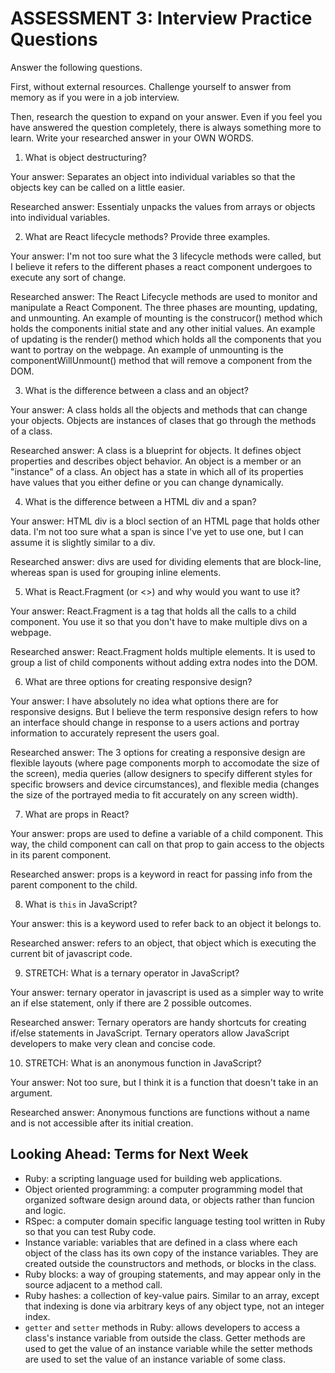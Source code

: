 # ASSESSMENT 3: Interview Practice Questions

Answer the following questions.

First, without external resources. Challenge yourself to answer from memory as if you were in a job interview.

Then, research the question to expand on your answer. Even if you feel you have answered the question completely, there is always something more to learn. Write your researched answer in your OWN WORDS.


1. What is object destructuring?

  Your answer: Separates an object into individual variables so that the objects key can be called on a little easier.

  Researched answer: Essentialy unpacks the values from arrays or objects into individual variables.



2. What are React lifecycle methods? Provide three examples.

  Your answer: I'm not too sure what the 3 lifecycle methods were called, but I believe it refers to the different phases a react component undergoes to execute any sort of change.

  Researched answer: The React Lifecycle methods are used to monitor and manipulate a React Component. The three phases are mounting, updating, and unmounting. An example of mounting is the construcor() method which holds the components initial state and any other initial values. An example of updating is the render() method which holds all the components that you want to portray on the webpage. An example of unmounting is the componentWillUnmount() method that will remove a component from the DOM.



3. What is the difference between a class and an object?

  Your answer: A class holds all the objects and methods that can change your objects. Objects are instances of clases that go through the methods of a class.

  Researched answer: A class is a blueprint for objects. It defines object properties and describes object behavior. An object is a member or an "instance" of a class. An object has a state in which all of its properties have values that you either define or you can change dynamically.



4. What is the difference between a HTML div and a span?

  Your answer: HTML div is a blocl section of an HTML page that holds other data. I'm not too sure what a span is since I've yet to use one, but I can assume it is slightly similar to a div.

  Researched answer: divs are used for dividing elements that are block-line, whereas span is used for grouping inline elements.



5. What is React.Fragment (or <>) and why would you want to use it?

  Your answer: React.Fragment is a tag that holds all the calls to a child component. You use it so that you don't have to make multiple divs on a webpage.

  Researched answer: React.Fragment holds multiple elements. It is used to group a list of child components without adding extra nodes into the DOM.



6. What are three options for creating responsive design?

  Your answer: I have absolutely no idea what options there are for responsive designs. But I believe the term responsive design refers to how an interface should change in response to a users actions and portray information to accurately represent the users goal.

  Researched answer: The 3 options for creating a responsive design are flexible layouts (where page components morph to accomodate the size of the screen), media queries (allow designers to specify different styles for specific browsers and device circumstances), and flexible media (changes the size of the portrayed media to fit accurately on any screen width). 



7. What are props in React?

  Your answer: props are used to define a variable of a child component. This way, the child component can call on that prop to gain access to the objects in its parent component.

  Researched answer: props is a keyword in react for passing info from the parent component to the child. 



8. What is `this` in JavaScript?

  Your answer: this is a keyword used to refer back to an object it belongs to.

  Researched answer: refers to an object, that object which is executing the current bit of javascript code.



9. STRETCH: What is a ternary operator in JavaScript?

  Your answer: ternary operator in javascript is used as a simpler way to write an if else statement, only if there are 2 possible outcomes.

  Researched answer: Ternary operators are handy shortcuts for creating if/else statements in JavaScript. Ternary operators allow JavaScript developers to make very clean and concise code.



10. STRETCH: What is an anonymous function in JavaScript?

  Your answer: Not too sure, but I think it is a function that doesn't take in an argument.

  Researched answer: Anonymous functions are functions without a name and is not accessible after its initial creation.



## Looking Ahead: Terms for Next Week
- Ruby: a scripting language used for building web applications.
- Object oriented programming: a computer programming model that organized software design around data, or objects rather than funcion and logic.
- RSpec: a computer domain specific language testing tool written in Ruby so that you can test Ruby code.
- Instance variable: variables that are defined in a class where each object of the class has its own copy of the instance variables. They are created outside the counstructors and methods, or blocks in the class.
- Ruby blocks: a way of grouping statements, and may appear only in the source adjacent to a method call.
- Ruby hashes: a collection of key-value pairs. Similar to an array, except that indexing is done via arbitrary keys of any object type, not an integer index.
- `getter` and `setter` methods in Ruby: allows developers to access a class's instance variable from outside the class. Getter methods are used to get the value of an instance variable while the setter methods are used to set the value of an instance variable of some class.
